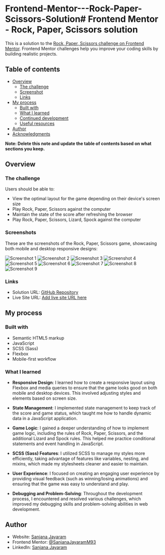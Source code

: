 # Frontend-Mentor---Rock-Paper-Scissors-Solution# Frontend Mentor - Rock, Paper, Scissors solution

This is a solution to the [Rock, Paper, Scissors challenge on Frontend Mentor](https://www.frontendmentor.io/challenges/rock-paper-scissors-game-pTgwgvgH). Frontend Mentor challenges help you improve your coding skills by building realistic projects. 

## Table of contents

- [Overview](#overview)
  - [The challenge](#the-challenge)
  - [Screenshot](#screenshot)
  - [Links](#links)
- [My process](#my-process)
  - [Built with](#built-with)
  - [What I learned](#what-i-learned)
  - [Continued development](#continued-development)
  - [Useful resources](#useful-resources)
- [Author](#author)
- [Acknowledgments](#acknowledgments)

**Note: Delete this note and update the table of contents based on what sections you keep.**

## Overview

### The challenge

Users should be able to:

- View the optimal layout for the game depending on their device's screen size
- Play Rock, Paper, Scissors against the computer
- Maintain the state of the score after refreshing the browser 
- Play Rock, Paper, Scissors, Lizard, Spock against the computer 



### Screenshots

These are the screenshots of the Rock, Paper, Scissors game, showcasing both mobile and desktop responsive designs:

![Screenshot 1](Screenshot/Screenshot1.jpg)
![Screenshot 2](Screenshot/Screenshot2.jpg)
![Screenshot 3](Screenshot/Screenshot3.jpg)
![Screenshot 4](Screenshot/Screenshot4.jpg)
![Screenshot 5](Screenshot/Screenshot5.jpg)
![Screenshot 6](Screenshot/Screenshot6.jpg)
![Screenshot 7](Screenshot/Screenshot7.jpg)
![Screenshot 8](Screenshot/Screenshot8.jpg)
![Screenshot 9](Screenshot/Screenshot9.jpg)





### Links


- Solution URL: [GitHub Repository](https://github.com/SanjanaJayaramM93/Frontend-Mentor---Rock-Paper-Scissors-Solution.git)
- Live Site URL: [Add live site URL here](https://your-live-site-url.com)


## My process

### Built with

- Semantic HTML5 markup
- JavaScript
- SCSS (Sass)
- Flexbox
- Mobile-first workflow




### What I learned

- **Responsive Design**: I learned how to create a responsive layout using Flexbox and media queries to ensure that the game looks good on both mobile and desktop devices. This involved adjusting styles and elements based on screen size.

- **State Management**: I implemented state management to keep track of the score and game status, which taught me how to handle dynamic data in a JavaScript application.

- **Game Logic**: I gained a deeper understanding of how to implement game logic, including the rules of Rock, Paper, Scissors, and the additional Lizard and Spock rules. This helped me practice conditional statements and event handling in JavaScript.

- **SCSS (Sass) Features**: I utilized SCSS to manage my styles more efficiently, taking advantage of features like variables, nesting, and mixins, which made my stylesheets cleaner and easier to maintain.

- **User Experience**: I focused on creating an engaging user experience by providing visual feedback (such as winning/losing animations) and ensuring that the game was easy to understand and play.

- **Debugging and Problem-Solving**: Throughout the development process, I encountered and resolved various challenges, which improved my debugging skills and problem-solving abilities in web development.



## Author

- Website: [Sanjana Jayaram](https://sanjanajayaramm.netlify.app/)
- Frontend Mentor: [@SanjanaJayaramM93](https://www.frontendmentor.io/profile/SanjanaJayaramM93)
- LinkedIn: [Sanjana Jayaram](https://www.linkedin.com/in/sanjana-jayaram-mottemmal-435133235/)



